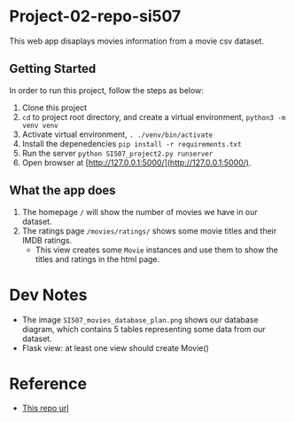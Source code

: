 # Project-02-repo-si507

This web app disaplays movies information from a movie csv dataset.

## Getting Started

In order to run this project, follow the steps as below:

1. Clone this project
1. `cd` to project root directory, and create a virtual environment, `python3 -m venv venv`
1. Activate virtual environment, `. ./venv/bin/activate`
1. Install the depenedencies `pip install -r requirements.txt`
1. Run the server `python SI507_project2.py runserver`
1. Open browser at [http://127.0.0.1:5000/](http://127.0.0.1:5000/).

## What the app does

1. The homepage `/` will show the number of movies we have in our dataset.
1. The ratings page `/movies/ratings/` shows some movie titles and their IMDB ratings.
    - This view creates some `Movie` instances and use them to show the titles and ratings in the html page.

# Dev Notes

- The image `SI507_movies_database_plan.png` shows our database diagram, which contains 5 tables representing some data from our dataset.
- Flask view: at least one view should create Movie()

# Reference

- [This repo url](https://github.com/rivernews/Project-02-repo-si507)